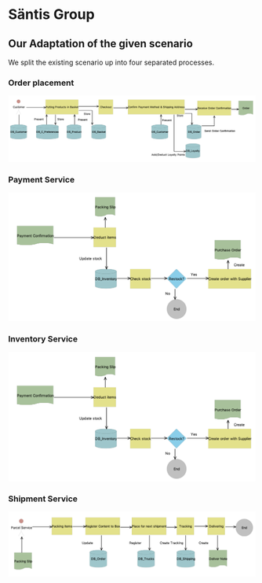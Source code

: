 # Säntis Group


## Our Adaptation of the given scenario
We split the existing scenario up into four separated processes.

### Order placement
<img width="647" alt="Business Model" src="OrderPlacement.png">

### Payment Service
<img width="647" alt="Business Model" src="InventoryService.png">

### Inventory Service
<img width="647" alt="Business Model" src="InventoryService.png">

### Shipment Service
<img width="647" alt="Business Model" src="ShipmentService.png">
